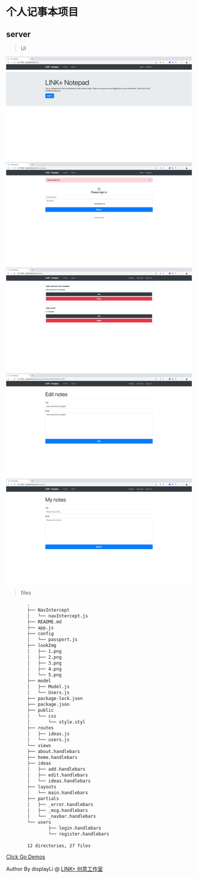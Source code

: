 # 个人记事本项目

## server



> UI

![png1](./lookImg/1.png)
![png2](./lookImg/2.png)
![png3](./lookImg/3.png)
![png4](./lookImg/4.png)
![png5](./lookImg/5.png)

> files

```
        .
        ├── NavIntercept
        │   └── navIntercept.js
        ├── README.md
        ├── app.js
        ├── config
        │   └── passport.js
        ├── lookImg
        │   ├── 1.png
        │   ├── 2.png
        │   ├── 3.png
        │   ├── 4.png
        │   └── 5.png
        ├── model
        │   ├── Model.js
        │   └── Users.js
        ├── package-lock.json
        ├── package.json
        ├── public
        │   └── css
        │       └── style.styl
        ├── routes
        │   ├── ideas.js
        │   └── users.js
        └── views
        ├── about.handlebars
        ├── home.handlebars
        ├── ideas
        │   ├── add.handlebars
        │   ├── edit.handlebars
        │   └── ideas.handlebars
        ├── layouts
        │   └── main.handlebars
        ├── partials
        │   ├── _error.handlebars
        │   ├── _msg.handlebars
        │   └── _navbar.handlebars
        └── users
                ├── login.handlebars
                └── register.handlebars

        12 directories, 27 files

```

[Click Go Demos](http://api.link97.com:8082 "Click Go Demos")

Author By displayLi @ [LINK+ 创意工作室 ](http://www.link97.com "LINK Create Studio")
